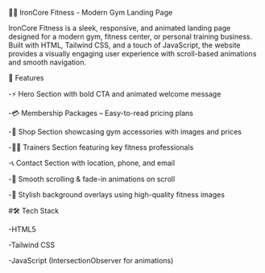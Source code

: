🏋️‍♂️ IronCore Fitness - Modern Gym Landing Page

IronCore Fitness is a sleek, responsive, and animated landing page designed for a modern gym, fitness center, or personal training business. Built with HTML, Tailwind CSS, and a touch of JavaScript, the website provides a visually engaging user experience with scroll-based animations and smooth navigation.

🚀 Features

-⚡ Hero Section with bold CTA and animated welcome message

-💳 Membership Packages – Easy-to-read pricing plans

-🛒 Shop Section showcasing gym accessories with images and prices

-🏋️‍♀️ Trainers Section featuring key fitness professionals

-📞 Contact Section with location, phone, and email

-🎯 Smooth scrolling & fade-in animations on scroll

-🎨 Stylish background overlays using high-quality fitness images

#🛠️ Tech Stack

-HTML5

-Tailwind CSS

-JavaScript (IntersectionObserver for animations)
